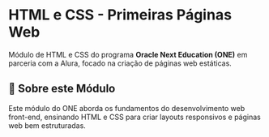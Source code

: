 # HTML e CSS - Primeiras Páginas Web

Módulo de HTML e CSS do programa **Oracle Next Education (ONE)** em parceria com a Alura, focado na criação de páginas web estáticas.

## 📖 Sobre este Módulo

Este módulo do ONE aborda os fundamentos do desenvolvimento web front-end, ensinando HTML e CSS para criar layouts responsivos e páginas web bem estruturadas.
